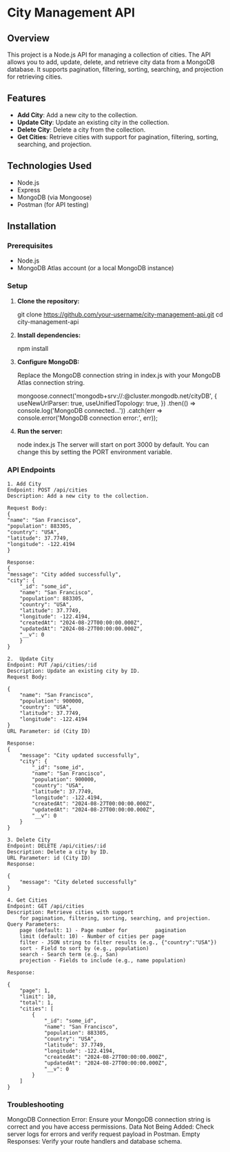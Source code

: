 # City Management API

## Overview

This project is a Node.js API for managing a collection of cities. The API allows you to add, update, delete, and retrieve city data from a MongoDB database. It supports pagination, filtering, sorting, searching, and projection for retrieving cities.

## Features

- **Add City**: Add a new city to the collection.
- **Update City**: Update an existing city in the collection.
- **Delete City**: Delete a city from the collection.
- **Get Cities**: Retrieve cities with support for pagination, filtering, sorting, searching, and projection.

## Technologies Used

- Node.js
- Express
- MongoDB (via Mongoose)
- Postman (for API testing)

## Installation

### Prerequisites

- Node.js
- MongoDB Atlas account (or a local MongoDB instance)

### Setup

1. **Clone the repository:**

   
   git clone https://github.com/your-username/city-management-api.git
   cd city-management-api

2. **Install dependencies:**
    
    npm install

3. **Configure MongoDB:**

    Replace the MongoDB connection string in index.js with your MongoDB Atlas connection string.

    mongoose.connect('mongodb+srv://<username>:<password>@cluster.mongodb.net/cityDB', {
    useNewUrlParser: true,
    useUnifiedTopology: true,
    })
    .then(() => console.log('MongoDB connected...'))
    .catch(err => console.error('MongoDB connection error:', err));

4. **Run the server:**

    node index.js
    The server will start on port 3000 by default. You can change this by setting the PORT environment variable.


### API Endpoints
    1. Add City
    Endpoint: POST /api/cities
    Description: Add a new city to the collection.
    
    Request Body:
    {
    "name": "San Francisco",
    "population": 883305,
    "country": "USA",
    "latitude": 37.7749,
    "longitude": -122.4194
    }

    Response:
    {
    "message": "City added successfully",
    "city": {
        "_id": "some_id",
        "name": "San Francisco",
        "population": 883305,
        "country": "USA",
        "latitude": 37.7749,
        "longitude": -122.4194,
        "createdAt": "2024-08-27T00:00:00.000Z",
        "updatedAt": "2024-08-27T00:00:00.000Z",
        "__v": 0
        }
    }

    2.  Update City
    Endpoint: PUT /api/cities/:id
    Description: Update an existing city by ID.
    Request Body:
    
    {
        "name": "San Francisco",
        "population": 900000,
        "country": "USA",
        "latitude": 37.7749,
        "longitude": -122.4194
    }
    URL Parameter: id (City ID)
    
    Response:
    {
        "message": "City updated successfully",
        "city": {
            "_id": "some_id",
            "name": "San Francisco",
            "population": 900000,
            "country": "USA",
            "latitude": 37.7749,
            "longitude": -122.4194,
            "createdAt": "2024-08-27T00:00:00.000Z",
            "updatedAt": "2024-08-27T00:00:00.000Z",
            "__v": 0
        }
    }

    3. Delete City
    Endpoint: DELETE /api/cities/:id
    Description: Delete a city by ID.
    URL Parameter: id (City ID)
    Response:

    {
        "message": "City deleted successfully"
    }

    4. Get Cities
    Endpoint: GET /api/cities
    Description: Retrieve cities with support
        for pagination, filtering, sorting, searching, and projection.
    Query Parameters:
        page (default: 1) - Page number for         pagination
        limit (default: 10) - Number of cities per page
        filter - JSON string to filter results (e.g., {"country":"USA"})
        sort - Field to sort by (e.g., population)
        search - Search term (e.g., San)
        projection - Fields to include (e.g., name population)
    
    Response:
    
    {
        "page": 1,
        "limit": 10,
        "total": 1,
        "cities": [
            {
                "_id": "some_id",
                "name": "San Francisco",
                "population": 883305,
                "country": "USA",
                "latitude": 37.7749,
                "longitude": -122.4194,
                "createdAt": "2024-08-27T00:00:00.000Z",
                "updatedAt": "2024-08-27T00:00:00.000Z",
                "__v": 0
            }
        ]
    }

### Troubleshooting
MongoDB Connection Error: Ensure your MongoDB connection string is correct and you have access permissions.
Data Not Being Added: Check server logs for errors and verify request payload in Postman.
Empty Responses: Verify your route handlers and database schema.